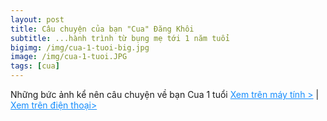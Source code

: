 ```yaml
---
layout: post
title: Câu chuyện của bạn "Cua" Đăng Khôi
subtitle: ...hành trình từ bụng mẹ tới 1 năm tuổi
bigimg: /img/cua-1-tuoi-big.jpg
image: /img/cua-1-tuoi.JPG
tags: [cua]
---
```


Những bức ảnh kể nên câu chuyện về bạn Cua 1 tuổi 
<a href="../gallery/cua-1-tuoi" style="color: #158CFC"> Xem trên máy tính ></a>
|
<a href="../gallery/cua-1-tuoi-mobile" style="color: #158CFC"> Xem trên điện thoại></a>



